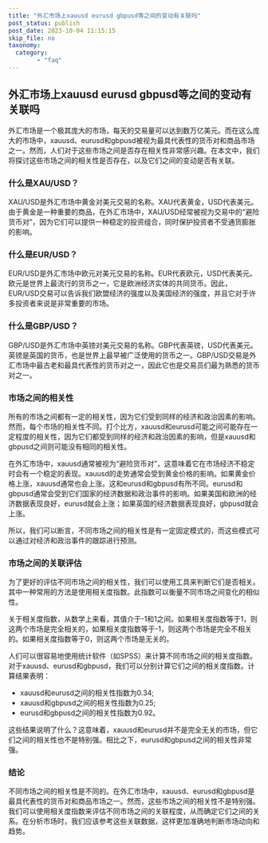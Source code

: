```yaml
---
title: "外汇市场上xauusd eurusd gbpusd等之间的变动有关联吗"
post_status: publish
post_date: 2023-10-04 11:15:15
skip_file: no
taxonomy:
  category:
        - "faq"
---
```


## 外汇市场上xauusd eurusd gbpusd等之间的变动有关联吗

外汇市场是一个极其庞大的市场，每天的交易量可以达到数万亿美元。而在这么庞大的市场中，xauusd、eurusd和gbpusd被视为最具代表性的货币对和商品市场之一。然而，人们对于这些市场之间是否存在相关性非常感兴趣。在本文中，我们将探讨这些市场之间的相关性是否存在，以及它们之间的变动是否有关联。

### 什么是XAU/USD？

XAU/USD是外汇市场中黄金对美元交易的名称。XAU代表黄金，USD代表美元。由于黄金是一种重要的商品，在外汇市场中，XAU/USD经常被视为交易中的“避险货币对”，因为它们可以提供一种稳定的投资组合，同时保护投资者不受通货膨胀的影响。

### 什么是EUR/USD？

EUR/USD是外汇市场中欧元对美元交易的名称。EUR代表欧元，USD代表美元。欧元是世界上最流行的货币之一，它是欧洲经济实体的共同货币。因此，EUR/USD交易可以告诉我们欧盟经济的强度以及美国经济的强度，并且它对于许多投资者来说是非常重要的市场。

### 什么是GBP/USD？

GBP/USD是外汇市场中英镑对美元交易的名称。GBP代表英镑，USD代表美元。英镑是英国的货币，也是世界上最早被广泛使用的货币之一。GBP/USD交易是外汇市场中最古老和最具代表性的货币对之一，因此它也是交易员们最为熟悉的货币对之一。

### 市场之间的相关性

所有的市场之间都有一定的相关性，因为它们受到同样的经济和政治因素的影响。然而，每个市场的相关性不同。打个比方，xauusd和eurusd可能之间可能存在一定程度的相关性，因为它们都受到同样的经济和政治因素的影响，但是xauusd和gbpusd之间则可能没有相同的相关性。

在外汇市场中，xauusd通常被视为“避险货币对”，这意味着它在市场经济不稳定时会有一个稳定的表现。xauusd的走势通常会受到黄金价格的影响。如果黄金价格上涨，xauusd通常也会上涨。这和eurusd和gbpusd有所不同。eurusd和gbpusd通常会受到它们国家的经济数据和政治事件的影响。如果美国和欧洲的经济数据表现良好，eurusd就会上涨；如果英国的经济数据表现良好，gbpusd就会上涨。

所以，我们可以断言，不同市场之间的相关性是有一定固定模式的，而这些模式可以通过对经济和政治事件的跟踪进行预测。

### 市场之间的关联评估

为了更好的评估不同市场之间的相关性，我们可以使用工具来判断它们是否相关。其中一种常用的方法是使用相关度指数。此指数可以衡量不同市场之间变化的相似性。

关于相关度指数，从数学上来看，其值介于-1和1之间。如果相关度指数等于1，则这两个市场是完全相关的，如果相关度指数等于-1，则这两个市场是完全不相关的。如果相关度指数等于0，则这两个市场是无关的。

人们可以很容易地使用统计软件（如SPSS）来计算不同市场之间的相关度指数。对于xauusd、eurusd和gbpusd，我们可以分别计算它们之间的相关度指数。计算结果表明：

- xauusd和eurusd之间的相关性指数为0.34;
- xauusd和gbpusd之间的相关性指数为0.25;
- eurusd和gbpusd之间的相关性指数为0.92。

这些结果说明了什么？这意味着，xauusd和eurusd并不是完全无关的市场，但它们之间的相关性也不是特别强。相比之下，eurusd和gbpusd之间的相关性非常强。

### 结论

不同市场之间的相关性是不同的。在外汇市场中，xauusd、eurusd和gbpusd是最具代表性的货币对和商品市场之一。然而，这些市场之间的相关性不是特别强。我们可以使用相关度指数来评估不同市场之间的关联程度，从而确定它们之间的关系。在分析市场时，我们应该参考这些关联数据，这样更加准确地判断市场动向和趋势。
